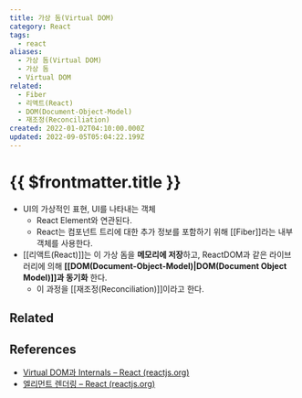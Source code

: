```yaml
---
title: 가상 돔(Virtual DOM)
category: React
tags:
  - react
aliases:
  - 가상 돔(Virtual DOM)
  - 가상 돔
  - Virtual DOM
related:
  - Fiber
  - 리액트(React)
  - DOM(Document-Object-Model)
  - 재조정(Reconciliation)
created: 2022-01-02T04:10:00.000Z
updated: 2022-09-05T05:04:22.199Z
---
```


# {{ $frontmatter.title }}

- UI의 가상적인 표현, UI를 나타내는 객체
  - React Element와 연관된다.
  - React는 컴포넌트 트리에 대한 추가 정보를 포함하기 위해 [[Fiber]]라는 내부 객체를 사용한다.
- [[리액트(React)]]는 이 가상 돔을 **메모리에 저장**하고, ReactDOM과 같은 라이브러리에 의해 **[[DOM(Document-Object-Model)|DOM(Document Object Model)]]과 동기화** 한다.
  - 이 과정을 [[재조정(Reconciliation)]]이라고 한다.

## Related

## References

- [Virtual DOM과 Internals – React (reactjs.org)](https://ko.reactjs.org/docs/faq-internals.html#gatsby-focus-wrapper)
- [엘리먼트 렌더링 – React (reactjs.org)](https://ko.reactjs.org/docs/rendering-elements.html)
